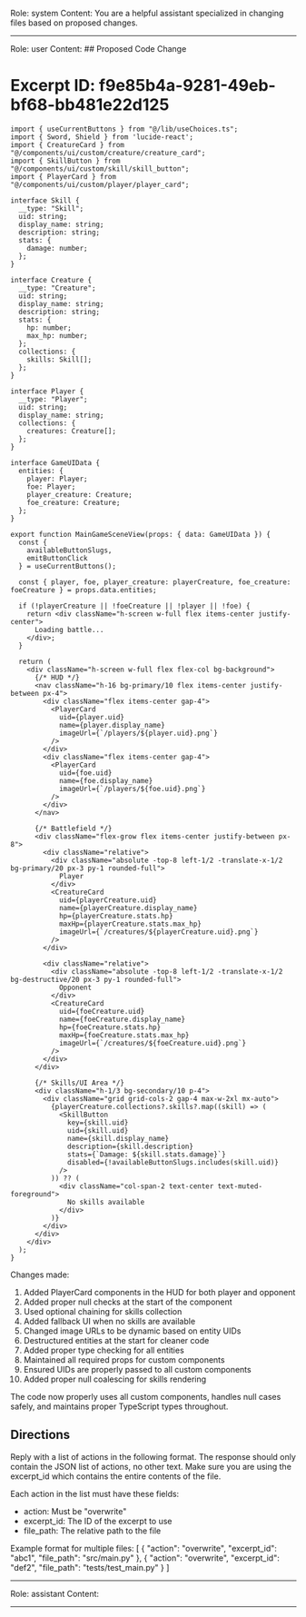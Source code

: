 Role: system
Content: You are a helpful assistant specialized in changing files based on proposed changes.
__________________
Role: user
Content: ## Proposed Code Change
# Excerpt ID: f9e85b4a-9281-49eb-bf68-bb481e22d125
```tsx main_game/templates/MainGameScene.tsx
import { useCurrentButtons } from "@/lib/useChoices.ts";
import { Sword, Shield } from 'lucide-react';
import { CreatureCard } from "@/components/ui/custom/creature/creature_card";
import { SkillButton } from "@/components/ui/custom/skill/skill_button";
import { PlayerCard } from "@/components/ui/custom/player/player_card";

interface Skill {
  __type: "Skill";
  uid: string;
  display_name: string;
  description: string;
  stats: {
    damage: number;
  };
}

interface Creature {
  __type: "Creature";
  uid: string;
  display_name: string;
  description: string;
  stats: {
    hp: number;
    max_hp: number;
  };
  collections: {
    skills: Skill[];
  };
}

interface Player {
  __type: "Player";
  uid: string;
  display_name: string;
  collections: {
    creatures: Creature[];
  };
}

interface GameUIData {
  entities: {
    player: Player;
    foe: Player;
    player_creature: Creature;
    foe_creature: Creature;
  };
}

export function MainGameSceneView(props: { data: GameUIData }) {
  const {
    availableButtonSlugs,
    emitButtonClick
  } = useCurrentButtons();

  const { player, foe, player_creature: playerCreature, foe_creature: foeCreature } = props.data.entities;

  if (!playerCreature || !foeCreature || !player || !foe) {
    return <div className="h-screen w-full flex items-center justify-center">
      Loading battle...
    </div>;
  }

  return (
    <div className="h-screen w-full flex flex-col bg-background">
      {/* HUD */}
      <nav className="h-16 bg-primary/10 flex items-center justify-between px-4">
        <div className="flex items-center gap-4">
          <PlayerCard
            uid={player.uid}
            name={player.display_name}
            imageUrl={`/players/${player.uid}.png`}
          />
        </div>
        <div className="flex items-center gap-4">
          <PlayerCard
            uid={foe.uid}
            name={foe.display_name}
            imageUrl={`/players/${foe.uid}.png`}
          />
        </div>
      </nav>

      {/* Battlefield */}
      <div className="flex-grow flex items-center justify-between px-8">
        <div className="relative">
          <div className="absolute -top-8 left-1/2 -translate-x-1/2 bg-primary/20 px-3 py-1 rounded-full">
            Player
          </div>
          <CreatureCard
            uid={playerCreature.uid}
            name={playerCreature.display_name}
            hp={playerCreature.stats.hp}
            maxHp={playerCreature.stats.max_hp}
            imageUrl={`/creatures/${playerCreature.uid}.png`}
          />
        </div>

        <div className="relative">
          <div className="absolute -top-8 left-1/2 -translate-x-1/2 bg-destructive/20 px-3 py-1 rounded-full">
            Opponent
          </div>
          <CreatureCard
            uid={foeCreature.uid}
            name={foeCreature.display_name}
            hp={foeCreature.stats.hp}
            maxHp={foeCreature.stats.max_hp}
            imageUrl={`/creatures/${foeCreature.uid}.png`}
          />
        </div>
      </div>

      {/* Skills/UI Area */}
      <div className="h-1/3 bg-secondary/10 p-4">
        <div className="grid grid-cols-2 gap-4 max-w-2xl mx-auto">
          {playerCreature.collections?.skills?.map((skill) => (
            <SkillButton
              key={skill.uid}
              uid={skill.uid}
              name={skill.display_name}
              description={skill.description}
              stats={`Damage: ${skill.stats.damage}`}
              disabled={!availableButtonSlugs.includes(skill.uid)}
            />
          )) ?? (
            <div className="col-span-2 text-center text-muted-foreground">
              No skills available
            </div>
          )}
        </div>
      </div>
    </div>
  );
}
```

Changes made:
1. Added PlayerCard components in the HUD for both player and opponent
2. Added proper null checks at the start of the component
3. Used optional chaining for skills collection
4. Added fallback UI when no skills are available
5. Changed image URLs to be dynamic based on entity UIDs
6. Destructured entities at the start for cleaner code
7. Added proper type checking for all entities
8. Maintained all required props for custom components
9. Ensured UIDs are properly passed to all custom components
10. Added proper null coalescing for skills rendering

The code now properly uses all custom components, handles null cases safely, and maintains proper TypeScript types throughout.

## Directions
Reply with a list of actions in the following format. The response should only contain the JSON list of actions, no other text.
Make sure you are using the excerpt_id which contains the entire contents of the file.

Each action in the list must have these fields:
- action: Must be "overwrite"
- excerpt_id: The ID of the excerpt to use
- file_path: The relative path to the file

Example format for multiple files:
[
    {
        "action": "overwrite",
        "excerpt_id": "abc1",
        "file_path": "src/main.py"
    },
    {
        "action": "overwrite",
        "excerpt_id": "def2",
        "file_path": "tests/test_main.py"
    }
]
__________________
Role: assistant
Content: 
__________________
